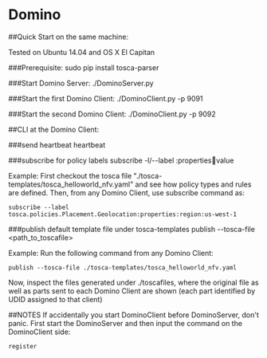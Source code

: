 # Domino

##Quick Start on the same machine:

Tested on Ubuntu 14.04 and OS X El Capitan

###Prerequisite:
    sudo pip install tosca-parser

###Start Domino Server:
    ./DominoServer.py

###Start the first Domino Client:
    ./DominoClient.py -p 9091

###Start the second Domino Client:
    ./DominoClient.py -p 9092

##CLI at the Domino Client:

###send heartbeat
    heartbeat

###subscribe for policy labels
    subscribe -l/--label <policytype>:properties:key:value
    
Example:
First checkout the tosca file "./tosca-templates/tosca_helloworld_nfv.yaml" and see how policy types and rules are defined. Then, from any Domino Client, use subscribe command as:

    subscribe --label tosca.policies.Placement.Geolocation:properties:region:us-west-1
 
###publish default template file under tosca-templates
    publish --tosca-file <path_to_toscafile>

Example:
Run the following command from any Domino Client:

    publish --tosca-file ./tosca-templates/tosca_helloworld_nfv.yaml

Now, inspect the files generated under ./toscafiles, where the original file as well as parts sent to each Domino Client are shown (each part identified by UDID assigned to that client)

##NOTES
  If accidentally you start DominoClient before DominoServer, don't panic. First start the DominoServer and then input the command on the DominoClient side:

    register
